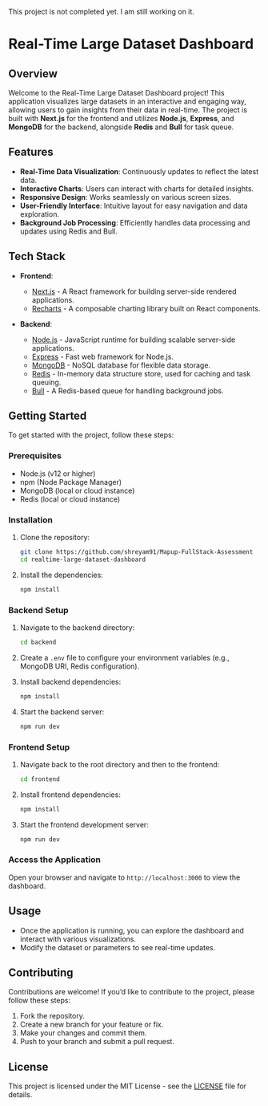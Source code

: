   This project is not completed yet. I am still working on it.

# Real-Time Large Dataset Dashboard

## Overview

Welcome to the Real-Time Large Dataset Dashboard project! This application visualizes large datasets in an interactive and engaging way, allowing users to gain insights from their data in real-time. The project is built with **Next.js** for the frontend and utilizes **Node.js**, **Express**, and **MongoDB** for the backend, alongside **Redis** and **Bull** for task queue.

## Features

- **Real-Time Data Visualization**: Continuously updates to reflect the latest data.
- **Interactive Charts**: Users can interact with charts for detailed insights.
- **Responsive Design**: Works seamlessly on various screen sizes.
- **User-Friendly Interface**: Intuitive layout for easy navigation and data exploration.
- **Background Job Processing**: Efficiently handles data processing and updates using Redis and Bull.

## Tech Stack

- **Frontend**: 
  - [Next.js](https://nextjs.org/) - A React framework for building server-side rendered applications.
  - [Recharts](https://recharts.org/) - A composable charting library built on React components.

- **Backend**: 
  - [Node.js](https://nodejs.org/) - JavaScript runtime for building scalable server-side applications.
  - [Express](https://expressjs.com/) - Fast web framework for Node.js.
  - [MongoDB](https://www.mongodb.com/) - NoSQL database for flexible data storage.
  - [Redis](https://redis.io/) - In-memory data structure store, used for caching and task queuing.
  - [Bull](https://github.com/OptimalBits/bull) - A Redis-based queue for handling background jobs.

## Getting Started

To get started with the project, follow these steps:

### Prerequisites

- Node.js (v12 or higher)
- npm (Node Package Manager)
- MongoDB (local or cloud instance)
- Redis (local or cloud instance)

### Installation

1. Clone the repository:

   ```bash
   git clone https://github.com/shreyam91/Mapup-FullStack-Assessment
   cd realtime-large-dataset-dashboard
   ```

2. Install the dependencies:

   ```bash
   npm install
   ```

### Backend Setup

1. Navigate to the backend directory:

   ```bash
   cd backend
   ```

2. Create a `.env` file to configure your environment variables (e.g., MongoDB URI, Redis configuration).

3. Install backend dependencies:

   ```bash
   npm install
   ```

4. Start the backend server:

   ```bash
   npm run dev
   ```

### Frontend Setup

1. Navigate back to the root directory and then to the frontend:

   ```bash
   cd frontend
   ```

2. Install frontend dependencies:

   ```bash
   npm install
   ```

3. Start the frontend development server:

   ```bash
   npm run dev
   ```

### Access the Application

Open your browser and navigate to `http://localhost:3000` to view the dashboard.

## Usage

- Once the application is running, you can explore the dashboard and interact with various visualizations.
- Modify the dataset or parameters to see real-time updates.

## Contributing

Contributions are welcome! If you’d like to contribute to the project, please follow these steps:

1. Fork the repository.
2. Create a new branch for your feature or fix.
3. Make your changes and commit them.
4. Push to your branch and submit a pull request.

## License

This project is licensed under the MIT License - see the [LICENSE](LICENSE) file for details.


